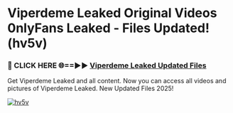 # Viperdeme Leaked Original Videos 0nlyFans Leaked - Files Updated! (hv5v)

<h3>🔴 CLICK HERE 🌐==►► <a href="https://tinyurl.com/ehrbuxhb" rel="nofollow">Viperdeme Leaked Updated Files</a></h3>

Get Viperdeme Leaked and all content. Now you can access all videos and pictures of Viperdeme Leaked. New Updated Files 2025!

[![hv5v](https://i.imgur.com/lVYEuWS.gif)](https://tinyurl.com/ehrbuxhb)
